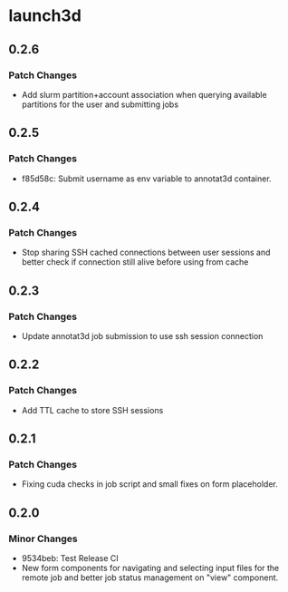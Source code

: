 # launch3d

## 0.2.6

### Patch Changes

- Add slurm partition+account association when querying available partitions for the user and submitting jobs

## 0.2.5

### Patch Changes

- f85d58c: Submit username as env variable to annotat3d container.

## 0.2.4

### Patch Changes

- Stop sharing SSH cached connections between user sessions and better check if connection still alive before using from cache

## 0.2.3

### Patch Changes

- Update annotat3d job submission to use ssh session connection

## 0.2.2

### Patch Changes

- Add TTL cache to store SSH sessions

## 0.2.1

### Patch Changes

- Fixing cuda checks in job script and small fixes on form placeholder.

## 0.2.0

### Minor Changes

- 9534beb: Test Release CI
- New form components for navigating and selecting input files for the remote job and better job status management on "view" component.
